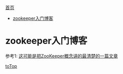 <a id = "jump">[首页](/README.md)</a>

<!-- TOC -->

- [zookeeper入门博客](#zookeeper入门博客)

<!-- /TOC -->

# zookeeper入门博客
参考1: [这可能是把ZooKeeper概念讲的最清楚的一篇文章](https://mp.weixin.qq.com/s/dgpyjXNyHYG_vxJDeMaBYw)

[toTop](#jump)
